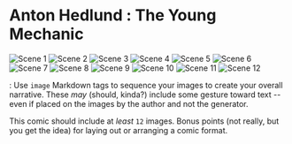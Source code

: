# Anton Hedlund : The Young Mechanic



![Scene 1](img/story_image_1.png)
![Scene 2](img/story_image_2.png)
![Scene 3](img/story_image_3.png)
![Scene 4](img/story_image_4.png)
![Scene 5](img/story_image_5.png)
![Scene 6](img/story_image_6.png)
![Scene 7](img/story_image_7.png)
![Scene 8](img/story_image_8.png)
![Scene 9](img/story_image_9.png)
![Scene 10](img/story_image_10.png)
![Scene 11](img/story_image_11.png)
![Scene 12](img/story_image_12.png)

: Use `image` Markdown tags to sequence your images to create
your overall narrative. These _may_ (should, kinda?) include some
gesture toward text -- even if placed on the images by the author
and not the generator.

This comic should include at _least_ `12` images. Bonus points (not
really, but you get the idea) for laying out or arranging a comic
format.
